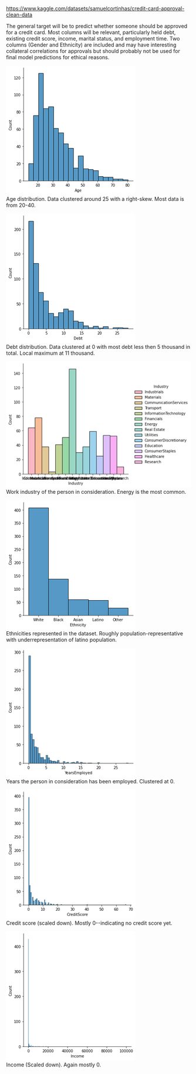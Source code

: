https://www.kaggle.com/datasets/samuelcortinhas/credit-card-approval-clean-data

The general target will be to predict whether someone should be approved for a credit card. Most columns will be relevant, particularly held debt, existing credit score, income, marital status, and employment time. Two columns (Gender and Ethnicity) are included and may have interesting collateral correlations for approvals but should probably not be used for final model predictions for ethical reasons.

![Screenshot](one.png)<br/>
Age distribution. Data clustered around 25 with a right-skew. Most data is from 20-40.<br/>

![Screenshot](two.png)<br/>
Debt distribution. Data clustered at 0 with most debt less then 5 thousand in total. Local maximum at 11 thousand.<br/>

![Screenshot](three.png)<br/>
Work industry of the person in consideration. Energy is the most common.<br/>

![Screenshot](four.png)<br/>
Ethnicities represented in the dataset. Roughly population-representative with underrepresentation of latino population.<br/>

![Screenshot](five.png)<br/>
Years the person in consideration has been employed. Clustered at 0.<br/>

![Screenshot](six.png)<br/>
Credit score (scaled down). Mostly 0--indicating no credit score yet.<br/>

![Screenshot](seven.png)<br/>
Income (Scaled down). Again mostly 0.<br/>

